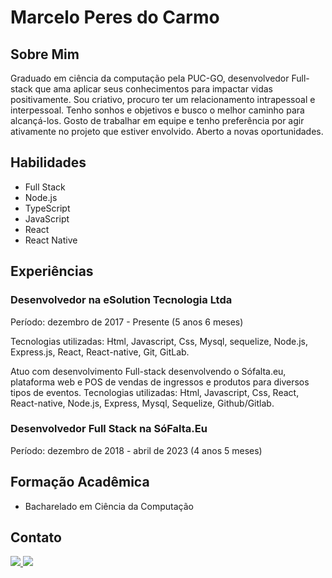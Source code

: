 # Marcelo Peres do Carmo

## Sobre Mim
Graduado em ciência da computação pela PUC-GO, desenvolvedor Full-stack que ama aplicar seus conhecimentos para impactar vidas positivamente. Sou criativo, procuro ter um relacionamento intrapessoal e interpessoal. Tenho sonhos e objetivos e busco o melhor caminho para alcançá-los. Gosto de trabalhar em equipe e tenho preferência por agir ativamente no projeto que estiver envolvido. Aberto a novas oportunidades.

## Habilidades
- Full Stack
- Node.js
- TypeScript
- JavaScript
- React
- React Native

## Experiências
### Desenvolvedor na eSolution Tecnologia Ltda
Período: dezembro de 2017 - Presente (5 anos 6 meses)

Tecnologias utilizadas: Html, Javascript, Css, Mysql, sequelize, Node.js, Express.js, React, React-native, Git, GitLab.

Atuo com desenvolvimento Full-stack desenvolvendo o Sófalta.eu, plataforma web e POS de vendas de ingressos e produtos para diversos tipos de eventos. Tecnologias utilizadas: Html, Javascript, Css, React, React-native, Node.js, Express, Mysql, Sequelize, Github/Gitlab.

### Desenvolvedor Full Stack na SóFalta.Eu
Período: dezembro de 2018 - abril de 2023 (4 anos 5 meses)

## Formação Acadêmica
- Bacharelado em Ciência da Computação

## Contato
  <a href="mailto:marcelopc94@gmail.com" alt="Gmail">
    <img src="https://img.shields.io/badge/-marcelopc94@gmail.com-e34c41?style=flat-square&labelColor=e34c41&logo=gmail&logoColor=white&link=marcelopc94@gmail.com" />
  </a>
  
  <a href="https://www.linkedin.com/in/marceloperesc/" target="_blank" alt="Linkedin">
    <img src="https://img.shields.io/badge/LinkedIn-0077B5?style=for-the-badge&logo=linkedin&logoColor=white" />
  </a>
